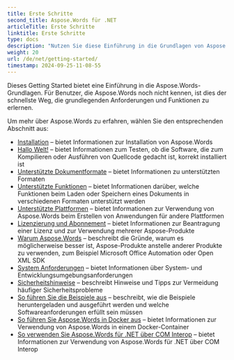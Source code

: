 ```yaml
---
title: Erste Schritte
second_title: Aspose.Words für .NET
articleTitle: Erste Schritte
linktitle: Erste Schritte
type: docs
description: "Nutzen Sie diese Einführung in die Grundlagen von Aspose.Words für .NET, um den Wert von Aspose.Words für Ihr Unternehmen zu erkennen."
weight: 20
url: /de/net/getting-started/
timestamp: 2024-09-25-11-08-55
---
```


Dieses Getting Started bietet eine Einführung in die Aspose.Words-Grundlagen. Für Benutzer, die Aspose.Words noch nicht kennen, ist dies der schnellste Weg, die grundlegenden Anforderungen und Funktionen zu erlernen.

Um mehr über Aspose.Words zu erfahren, wählen Sie den entsprechenden Abschnitt aus:

- [Installation](/words/de/net/installation/) – bietet Informationen zur Installation von Aspose.Words
- [Hallo Welt!](/words/de/net/hello-world/) – bietet Informationen zum Testen, ob die Software, die zum Kompilieren oder Ausführen von Quellcode gedacht ist, korrekt installiert ist
- [Unterstützte Dokumentformate](/words/de/net/supported-document-formats/) – bietet Informationen zu unterstützten Formaten
- [Unterstützte Funktionen](/words/de/net/features/) – bietet Informationen darüber, welche Funktionen beim Laden oder Speichern eines Dokuments in verschiedenen Formaten unterstützt werden
- [Unterstützte Plattformen](/words/net/platforms-and-interoperability/) – bietet Informationen zur Verwendung von Aspose.Words beim Erstellen von Anwendungen für andere Plattformen
- [Lizenzierung und Abonnement](/words/de/net/licensing/) – bietet Informationen zur Beantragung einer Lizenz und zur Verwendung mehrerer Aspose-Produkte
- [Warum Aspose.Words](/words/net/aspose-words-or-other-solutions/) – beschreibt die Gründe, warum es möglicherweise besser ist, Aspose-Produkte anstelle anderer Produkte zu verwenden, zum Beispiel Microsoft Office Automation oder Open XML SDK
- [System Anforderungen](/words/de/net/system-requirements/) – bietet Informationen über System- und Entwicklungsumgebungsanforderungen
- [Sicherheitshinweise](/words/de/net/security/) – beschreibt Hinweise und Tipps zur Vermeidung häufiger Sicherheitsprobleme
- [So führen Sie die Beispiele aus](/words/de/net/how-to-run-the-examples/) – beschreibt, wie die Beispiele heruntergeladen und ausgeführt werden und welche Softwareanforderungen erfüllt sein müssen
- [So führen Sie Aspose.Words in Docker aus](/words/de/net/how-to-run-aspose-words-in-docker/) – bietet Informationen zur Verwendung von Aspose.Words in einem Docker-Container
- [So verwenden Sie Aspose.Words für .NET über COM Interop](/words/de/net/how-to-use-aspose-words-via-com-interop/) – bietet Informationen zur Verwendung von Aspose.Words für .NET über COM Interop

